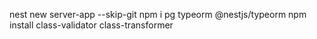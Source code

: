 nest new server-app --skip-git
npm i pg typeorm @nestjs/typeorm
npm install class-validator class-transformer
